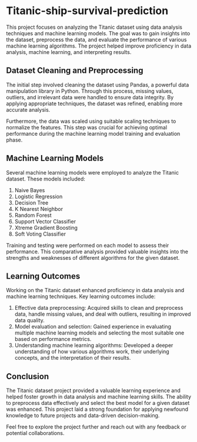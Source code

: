 # Titanic-ship-survival-prediction

This project focuses on analyzing the Titanic dataset using data analysis techniques and machine learning models. The goal was to gain insights into the dataset, preprocess the data, and evaluate the performance of various machine learning algorithms. The project helped improve proficiency in data analysis, machine learning, and interpreting results.

## Dataset Cleaning and Preprocessing

The initial step involved cleaning the dataset using Pandas, a powerful data manipulation library in Python. Through this process, missing values, outliers, and irrelevant data were handled to ensure data integrity. By applying appropriate techniques, the dataset was refined, enabling more accurate analysis.

Furthermore, the data was scaled using suitable scaling techniques to normalize the features. This step was crucial for achieving optimal performance during the machine learning model training and evaluation phase.

## Machine Learning Models

Several machine learning models were employed to analyze the Titanic dataset. These models included:

1. Naive Bayes
2. Logistic Regression
3. Decision Tree
4. K Nearest Neighbor
5. Random Forest
6. Support Vector Classifier
7. Xtreme Gradient Boosting
8. Soft Voting Classifier

Training and testing were performed on each model to assess their performance. This comparative analysis provided valuable insights into the strengths and weaknesses of different algorithms for the given dataset.

## Learning Outcomes

Working on the Titanic dataset enhanced proficiency in data analysis and machine learning techniques. Key learning outcomes include:

1. Effective data preprocessing: Acquired skills to clean and preprocess data, handle missing values, and deal with outliers, resulting in improved data quality.
2. Model evaluation and selection: Gained experience in evaluating multiple machine learning models and selecting the most suitable one based on performance metrics.
3. Understanding machine learning algorithms: Developed a deeper understanding of how various algorithms work, their underlying concepts, and the interpretation of their results.

## Conclusion

The Titanic dataset project provided a valuable learning experience and helped foster growth in data analysis and machine learning skills. The ability to preprocess data effectively and select the best model for a given dataset was enhanced. This project laid a strong foundation for applying newfound knowledge to future projects and data-driven decision-making.

Feel free to explore the project further and reach out with any feedback or potential collaborations.
